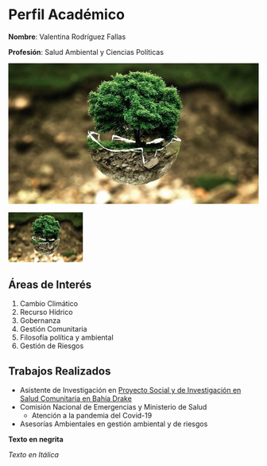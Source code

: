 # Perfil Académico

**Nombre**: Valentina Rodríguez Fallas

**Profesión**: Salud Ambiental y Ciencias Políticas

![](GESTIONAMBIENTAL.jpg)

<img src="GESTIONAMBIENTAL.jpg" alt="GESTIONAMBIENTAL" Style="width:150px;height:100px;">

## Áreas de Interés
1. Cambio Climático
2. Recurso Hídrico
3. Gobernanza
4. Gestión Comunitaria
5. Filosofía política y ambiental
6. Gestión de Riesgos

## Trabajos Realizados
- Asistente de Investigación en [Proyecto Social y de Investigación en Salud Comunitaria en Bahía Drake](http://www.estadistica.ucr.ac.cr/index.php/es/actividades/modelos-de-salud)
- Comisión Nacional de Emergencias y Ministerio de Salud 
    * Atención a la pandemia del Covid-19
- Asesorías Ambientales en gestión ambiental y de riesgos

<strong>Texto en negrita </strong>

<em>Texto en Itálica</em>

